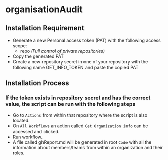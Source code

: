 # organisationAudit

## Installation Requirement

- Generate a new Personal access token (PAT) with the following access scope:
    - repo _(Full control of private repositories)_
- Copy the generated PAT
- Create a new repository secret in one of your repository with the following name GET_INFO_TOKEN and paste the copied PAT

## Installation Process

### If the token exists in repository secret and has the correct value, the script can be run with the following steps

- Go to `Actions` from within that repository where the script is also located.
- On `All Workflows` an action called `Get Organization info` can be accessed and clicked.
- Run workflow.
- A file called ghReport.md will be generated in root `Code` with all the information about members/teams from within an organization and their roles.

